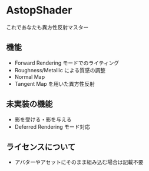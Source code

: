 # AstopShader
これであなたも異方性反射マスター

## 機能
* Forward Rendering モードでのライティング
* Roughness/Metallic による質感の調整
* Normal Map
* Tangent Map を用いた異方性反射

## 未実装の機能
* 影を受ける・影を与える
* Deferred Rendering モード対応

## ライセンスについて
* アバターやアセットにそのまま組み込む場合は記載不要
